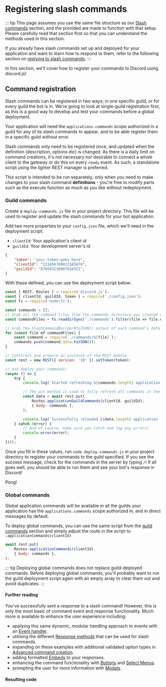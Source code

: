 # Registering slash commands

::: tip
This page assumes you use the same file structure as our [Slash commands](/slash-commands/) section, and the provided are made to function with that setup. Please carefully read that section first so that you can understand the methods used in this section.

If you already have slash commands set up and deployed for your application and want to learn how to respond to them, refer to the following section on [replying to slash commands](/slash-commands/replying.md).
:::

In this section, we'll cover how to register your commands to Discord using discord.js!

## Command registration

Slash commands can be registered in two ways; in one specific guild, or for every guild the bot is in. We're going to look at single-guild registration first, as this is a good way to develop and test your commands before a global deployment.

Your application will need the `applications.commands` scope authorized in a guild for any of its slash commands to appear, and to be able register them in a specific guild without error.

Slash commands only need to be registered once, and updated when the definition (description, options etc) is changed. As there is a daily limit on command creations, it's not necessary nor desirable to connect a whole client to the gateway or do this on every `ready` event. As such, a standalone script using the lighter REST manager is preferred. 

This script is intended to be run separately, only when you need to make changes to your slash command **definitions** - you're free to modify parts such as the execute function as much as you like without redeployment. 

### Guild commands

Create a `deploy-commands.js` file in your project directory. This file will be used to register and update the slash commands for your bot application.

Add two more properties to your `config.json` file, which we'll need in the deployment script:

- `clientId`: Your application's client id
- `guildId`: Your development server's id

```json
{
	"token": "your-token-goes-here",
	"clientId": "123456789012345678",
	"guildId": "876543210987654321",
}
```

With these defined, you can use the deployment script below:

<!-- eslint-skip -->

```js
const { REST, Routes } = require('discord.js');
const { clientId, guildId, token } = require('./config.json');
const fs = require('node:fs');

const commands = [];
// Grab all the command files from the commands directory you created earlier
const commandFiles = fs.readdirSync('./commands').filter(file => file.endsWith('.js'));

// Grab the SlashCommandBuilder#toJSON() output of each command's data for deployment
for (const file of commandFiles) {
	const command = require(`./commands/${file}`);
	commands.push(command.data.toJSON());
}

// Construct and prepare an instance of the REST module
const rest = new REST({ version: '10' }).setToken(token);

// and deploy your commands!
(async () => {
	try {
		console.log(`Started refreshing ${commands.length} application (/) commands.`);

		// The put method is used to fully refresh all commands in the guild with the current set
		const data = await rest.put(
			Routes.applicationGuildCommands(clientId, guildId),
			{ body: commands },
		);

		console.log(`Successfully reloaded ${data.length} application (/) commands.`);
	} catch (error) {
		// And of course, make sure you catch and log any errors!
		console.error(error);
	}
})();
```

Once you fill in these values, run `node deploy-commands.js` in your project directory to register your commands to the guild specified. If you see the success message, check for the commands in the server by typing `/`! If all goes well, you should be able to run them and see your bot's response in Discord!

<DiscordMessages>
	<DiscordMessage profile="bot">
		<template #interactions>
			<DiscordInteraction profile="user" :command="true">ping</DiscordInteraction>
		</template>
		Pong!
	</DiscordMessage>
</DiscordMessages>

### Global commands

Global application commands will be available in all the guilds your application has the `applications.commands` scope authorized in, and in direct messages by default.

To deploy global commands, you can use the same script from the [guild commands](#guild-commands) section and simply adjust the route in the script to `.applicationCommands(clientId)`

<!-- eslint-skip -->

```js {2}
await rest.put(
	Routes.applicationCommands(clientId),
	{ body: commands },
);
```

::: tip
Deploying global commands does not replace guild-deployed commands. Before deploying global commands, you'll probably want to run the guild deployment script again with an empty array to clear them out and avoid duplicates.
:::

#### Further reading

You've successfully sent a response to a slash command! However, this is only the most basic of command event and response functionality. Much more is available to enhance the user experience including:

* applying this same dynamic, modular handling approach to events with an [Event handler](/creating-your-bot/event-handling.md).
* utilising the different [Response methods](/slash-commands/response-methods.md) that can be used for slash commands.
* expanding on these examples with additional validated option types in [Advanced command creation](/slash-commands/advanced-creation.md).
* adding formatted [Embeds](/popular-topics/embeds.md) to your responses.
* enhancing the command functionality with [Buttons](/interactions/buttons) and [Select Menus](/interactions/select-menus.md).
* prompting the user for more information with [Modals](/interactions/modals.md).

#### Resulting code

<ResultingCode path="creating-your-bot/command-deployment" />